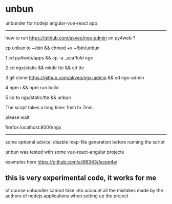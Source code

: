 # unbun

unbunder for nodejs angular-vue-react app  

-----------------------------------------------------

how to run  https://github.com/akveo/ngx-admin  on py4web ?

cp unbun to ~/bin && chmod +x ~/bin/unbun 

1 cd py4web/apps && cp -a _scaffold ngx

2 cd ngx/static && mkdir tte && cd tte

3 git clone https://github.com/akveo/ngx-admin && cd ngx-admin

4 npm i && npm run build

5 cd to ngx/static/tte  && unbun

The script takes a long time: 1min to 7min.

please wait

firefox localhost:8000/ngx

--------------------------------------------------------

some optional advice: disable map-file generation before running the script

unbun was tested with some vue-react-angular projects 

examples here https://github.com/ali96343/facep4w

this is very experimental code, it works for me
-----------------------------------------------------
of course unbundler cannot take into account all the mistakes made by the authors of nodejs applications when setting up the project



